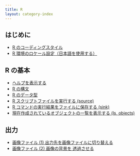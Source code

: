 ```yaml
---
title: R
layout: category-index
---
```


はじめに
----
* [R のコーディングスタイル](coding-style.html)
* [R 環境のロケール設定（日本語を使用する）](basic/locale.html)

R の基本
----
* [ヘルプを表示する](basic/help.html)
* [R の構文](basic/syntax.html)
* [R のデータ型](basic/data-types.html)
* [R スクリプトファイルを実行する (source)](basic/run-script.html)
* [R コマンドの実行結果をファイルに保存する (sink)](basic/sink-output.html)
* [現在作成されているオブジェクトの一覧を表示する (ls, objects)](basic/ls-objects.html)

出力
----
* [画像ファイル (1) 出力先を画像ファイルに切り替える](io/create-image.html)
* [画像ファイル (2) 画像の背景を 透過させる](io/transparent-bg.html)

